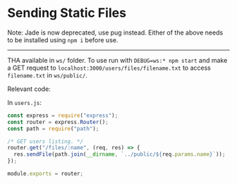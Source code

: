 # Sending Static Files

Note: Jade is now deprecated, use pug instead. Either of the above needs to be
installed using `npm i` before use.

---

THA available in `ws/` folder. To use run with `DEBUG=ws:* npm start` and make
a GET request to `localhost:3000/users/files/filename.txt` to access
`filename.txt` in `ws/public/`.

Relevant code:

In `users.js`:

```js
const express = require("express");
const router = express.Router();
const path = require("path");

/* GET users listing. */
router.get("/files/:name", (req, res) => {
  res.sendFile(path.join(__dirname, `../public/${req.params.name}`));
});

module.exports = router;
```
